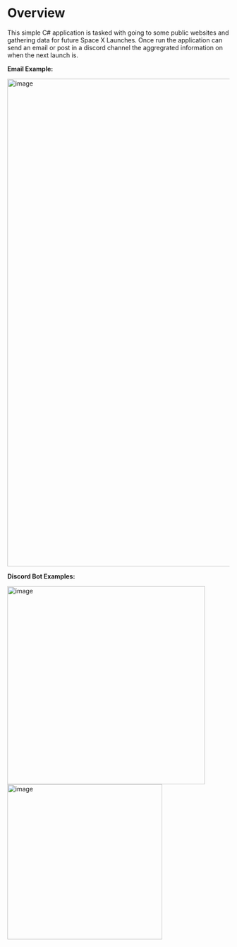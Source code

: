 # Overview
This simple C# application is tasked with going to some public websites and gathering data for future Space X Launches. Once run the application can send an email or post in a discord channel the aggregrated information on when the next launch is.

**Email Example:**


<img width="1103" alt="image" src="https://github.com/user-attachments/assets/9a39bf49-8422-43b0-a2a7-a1affaaa9d0b" />

**Discord Bot Examples:**

<img width="448" alt="image" src="https://github.com/user-attachments/assets/08f35ea3-d866-4f9b-9b54-9a9fbbfe193f" />

<br>

<img width="351" alt="image" src="https://github.com/user-attachments/assets/d45ad620-f23b-4083-b7a3-b297d6cb5b56" />

